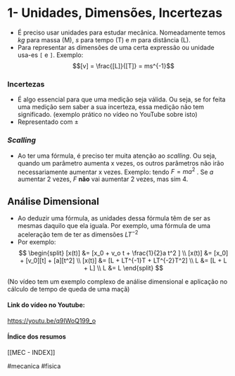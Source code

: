 # 1- Unidades, Dimensões, Incertezas

- É preciso usar unidades para estudar mecânica. Nomeadamente temos $kg$ para massa (M), $s$ para tempo (T) e $m$ para distância (L).
-  Para representar as dimensões de uma certa expressão ou unidade usa-es `[` e  `]`. Exemplo:
$$[v] = \frac{[L]}{[T]} = ms^{-1}$$
### Incertezas
- É algo essencial para que uma medição seja válida. Ou seja, se for feita uma medição sem saber a sua incerteza, essa medição não tem significado. (exemplo prático no vídeo no YouTube sobre isto)
- Representado com $\pm$

### *Scalling*
- Ao ter uma fórmula, é preciso ter muita atenção ao *scalling*. Ou seja, quando um parâmetro aumenta x vezes, os outros parâmetros não irão necessariamente aumentar x vezes. 
        Exemplo: tendo $F = m a^2$ . Se $a$ aumentar 2 vezes, $F$ **não** vai aumentar 2 vezes, mas sim 4.

## Análise Dimensional

- Ao deduzir uma fórmula, as unidades dessa fórmula têm de ser as mesmas daquilo que ela iguala. Por exemplo, uma fórmula de uma aceleração tem de ter as dimensões $LT^{-2}$
- Por exemplo: 
$$ 
\begin{split}
[x(t)] &= [x_0 + v_o t + \frac{1}{2}a t^2 ] \\
[x(t)] &= [x_0] + [v_0][t] + [a][t^2] \\
[x(t)] &= [L + LT^{-1}T + LT^{-2}T^2] \\
L &= [L + L + L] \\
L &= L
\end{split}
$$

(No vídeo tem um exemplo complexo de análise dimensional e aplicação no cálculo de tempo de queda de uma maçã)

#### Link do vídeo no Youtube:
https://youtu.be/q9IWoQ199_o

#### Índice dos resumos
[[MEC - INDEX]]

#mecanica #fisica 